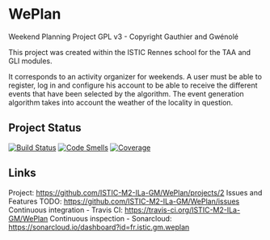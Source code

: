 # WePlan
Weekend Planning Project
GPL v3 - Copyright Gauthier and Gwénolé

This project was created within the ISTIC Rennes school for the TAA and GLI modules.

It corresponds to an activity organizer for weekends. A user must be able to register, log in and configure his account to be able to receive the different events that have been selected by the algorithm. The event generation algorithm takes into account the weather of the locality in question.

## Project Status

[![Build Status](https://travis-ci.org/ISTIC-M2-ILa-GM/WePlan.svg?branch=dev)](https://travis-ci.org/ISTIC-M2-ILa-GM/WePlan)
[![Code Smells](https://sonarcloud.io/api/project_badges/measure?project=fr.istic.gm.weplan&metric=code_smells)](https://sonarcloud.io/dashboard?id=fr.istic.gm.weplan)
[![Coverage](https://sonarcloud.io/api/project_badges/measure?project=fr.istic.gm.weplan&metric=coverage)](https://sonarcloud.io/dashboard?id=fr.istic.gm.weplan)

## Links

Project: https://github.com/ISTIC-M2-ILa-GM/WePlan/projects/2
Issues and Features TODO: https://github.com/ISTIC-M2-ILa-GM/WePlan/issues
Continuous integration - Travis CI: https://travis-ci.org/ISTIC-M2-ILa-GM/WePlan
Continuous inspection - Sonarcloud: https://sonarcloud.io/dashboard?id=fr.istic.gm.weplan